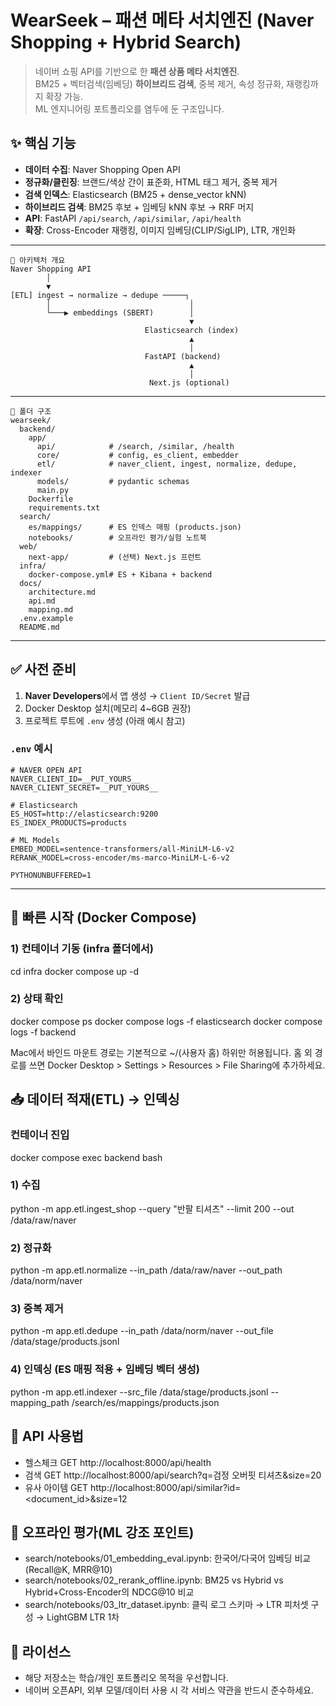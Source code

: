 # WearSeek – 패션 메타 서치엔진 (Naver Shopping + Hybrid Search)

> 네이버 쇼핑 API를 기반으로 한 **패션 상품 메타 서치엔진**.  
> BM25 + 벡터검색(임베딩) **하이브리드 검색**, 중복 제거, 속성 정규화, 재랭킹까지 확장 가능.  
> ML 엔지니어링 포트폴리오를 염두에 둔 구조입니다.

## ✨ 핵심 기능
- **데이터 수집**: Naver Shopping Open API
- **정규화/클린징**: 브랜드/색상 간이 표준화, HTML 태그 제거, 중복 제거
- **검색 인덱스**: Elasticsearch (BM25 + dense_vector kNN)
- **하이브리드 검색**: BM25 후보 + 임베딩 kNN 후보 → RRF 머지
- **API**: FastAPI `/api/search`, `/api/similar`, `/api/health`
- **확장**: Cross-Encoder 재랭킹, 이미지 임베딩(CLIP/SigLIP), LTR, 개인화

---
```
🧱 아키텍처 개요
Naver Shopping API
        │
        ▼
[ETL] ingest → normalize → dedupe ─────┐
        │                               │
        └───▶ embeddings (SBERT)        │
                                        ▼
                              Elasticsearch (index)
                                        ▲
                                        │
                              FastAPI (backend)
                                        ▲
                                        │
                               Next.js (optional)
```
---
```
📁 폴더 구조
wearseek/
  backend/
    app/
      api/            # /search, /similar, /health
      core/           # config, es_client, embedder
      etl/            # naver_client, ingest, normalize, dedupe, indexer
      models/         # pydantic schemas
      main.py
    Dockerfile
    requirements.txt
  search/
    es/mappings/      # ES 인덱스 매핑 (products.json)
    notebooks/        # 오프라인 평가/실험 노트북
  web/
    next-app/         # (선택) Next.js 프런트
  infra/
    docker-compose.yml# ES + Kibana + backend
  docs/
    architecture.md
    api.md
    mapping.md
  .env.example
  README.md   
```
---

## ✅ 사전 준비
1. **Naver Developers**에서 앱 생성 → `Client ID/Secret` 발급  
2. Docker Desktop 설치(메모리 4~6GB 권장)  
3. 프로젝트 루트에 `.env` 생성 (아래 예시 참고)

### `.env` 예시
```
# NAVER OPEN API
NAVER_CLIENT_ID=__PUT_YOURS__
NAVER_CLIENT_SECRET=__PUT_YOURS__

# Elasticsearch
ES_HOST=http://elasticsearch:9200
ES_INDEX_PRODUCTS=products

# ML Models
EMBED_MODEL=sentence-transformers/all-MiniLM-L6-v2
RERANK_MODEL=cross-encoder/ms-marco-MiniLM-L-6-v2

PYTHONUNBUFFERED=1
```

---

## 🚀 빠른 시작 (Docker Compose)
### 1) 컨테이너 기동 (infra 폴더에서)
cd infra
docker compose up -d

### 2) 상태 확인
docker compose ps
docker compose logs -f elasticsearch
docker compose logs -f backend

Mac에서 바인드 마운트 경로는 기본적으로 ~/(사용자 홈) 하위만 허용됩니다.
홈 외 경로를 쓰면 Docker Desktop > Settings > Resources > File Sharing에 추가하세요.

## 📥 데이터 적재(ETL) → 인덱싱
### 컨테이너 진입
docker compose exec backend bash

### 1) 수집
python -m app.etl.ingest_shop --query "반팔 티셔츠" --limit 200 --out /data/raw/naver

### 2) 정규화
python -m app.etl.normalize --in_path /data/raw/naver --out_path /data/norm/naver

### 3) 중복 제거
python -m app.etl.dedupe --in_path /data/norm/naver --out_file /data/stage/products.jsonl

### 4) 인덱싱 (ES 매핑 적용 + 임베딩 벡터 생성)
python -m app.etl.indexer --src_file /data/stage/products.jsonl --mapping_path /search/es/mappings/products.json


## 🔎 API 사용법
- 헬스체크
GET http://localhost:8000/api/health
- 검색
GET http://localhost:8000/api/search?q=검정 오버핏 티셔츠&size=20
- 유사 아이템
GET http://localhost:8000/api/similar?id=<document_id>&size=12

## 🧪 오프라인 평가(ML 강조 포인트)
- search/notebooks/01_embedding_eval.ipynb: 한국어/다국어 임베딩 비교 (Recall@K, MRR@10)
- search/notebooks/02_rerank_offline.ipynb: BM25 vs Hybrid vs Hybrid+Cross-Encoder의 NDCG@10 비교
- search/notebooks/03_ltr_dataset.ipynb: 클릭 로그 스키마 → LTR 피처셋 구성 → LightGBM LTR 1차

## 🧾 라이선스
- 해당 저장소는 학습/개인 포트폴리오 목적을 우선합니다.
- 네이버 오픈API, 외부 모델/데이터 사용 시 각 서비스 약관을 반드시 준수하세요.
